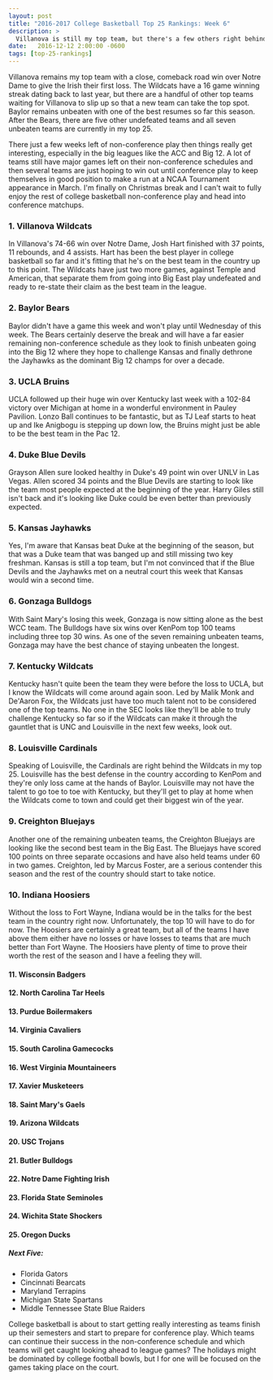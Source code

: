 ```yaml
---
layout: post
title: "2016-2017 College Basketball Top 25 Rankings: Week 6"
description: >
  Villanova is still my top team, but there's a few others right behind them waiting for the Wildcats to slip up.
date:   2016-12-12 2:00:00 -0600
tags: [top-25-rankings]
---
```

Villanova remains my top team with a close, comeback road win over Notre Dame to give the Irish their first loss. The Wildcats have a 16 game winning streak dating back to last year, but there are a handful of other top teams waiting for Villanova to slip up so that a new team can take the top spot. Baylor remains unbeaten with one of the best resumes so far this season. After the Bears, there are five other undefeated teams and all seven unbeaten teams are currently in my top 25.

There just a few weeks left of non-conference play then things really get interesting, especially in the big leagues like the ACC and Big 12. A lot of teams still have major games left on their non-conference schedules and then several teams are just hoping to win out until conference play to keep themselves in good position to make a run at a NCAA Tournament appearance in March. I'm finally on Christmas break and I can't wait to fully enjoy the rest of college basketball non-conference play and head into conference matchups.

### 1. Villanova Wildcats
In Villanova's 74-66 win over Notre Dame, Josh Hart finished with 37 points, 11 rebounds, and 4 assists. Hart has been the best player in college basketball so far and it's fitting that he's on the best team in the country up to this point. The Wildcats have just two more games, against Temple and American, that separate them from going into Big East play undefeated and ready to re-state their claim as the best team in the league.

### 2. Baylor Bears
Baylor didn't have a game this week and won't play until Wednesday of this week. The Bears certainly deserve the break and will have a far easier remaining non-conference schedule as they look to finish unbeaten going into the Big 12 where they hope to challenge Kansas and finally dethrone the Jayhawks as the dominant Big 12 champs for over a decade.

### 3. UCLA Bruins
UCLA followed up their huge win over Kentucky last week with a 102-84 victory over Michigan at home in a wonderful environment in Pauley Pavilion. Lonzo Ball continues to be fantastic, but as TJ Leaf starts to heat up and Ike Anigbogu is stepping up down low, the Bruins might just be able to be the best team in the Pac 12.

### 4. Duke Blue Devils
Grayson Allen sure looked healthy in Duke's 49 point win over UNLV in Las Vegas. Allen scored 34 points and the Blue Devils are starting to look like the team most people expected at the beginning of the year. Harry Giles still isn't back and it's looking like Duke could be even better than previously expected.

### 5. Kansas Jayhawks
Yes, I'm aware that Kansas beat Duke at the beginning of the season, but that was a Duke team that was banged up and still missing two key freshman. Kansas is still a top team, but I'm not convinced that if the Blue Devils and the Jayhawks met on a neutral court this week that Kansas would win a second time.

### 6. Gonzaga Bulldogs
With Saint Mary's losing this week, Gonzaga is now sitting alone as the best WCC team. The Bulldogs have six wins over KenPom top 100 teams including three top 30 wins. As one of the seven remaining unbeaten teams, Gonzaga may have the best chance of staying unbeaten the longest.

### 7. Kentucky Wildcats
Kentucky hasn't quite been the team they were before the loss to UCLA, but I know the Wildcats will come around again soon. Led by Malik Monk and De'Aaron Fox, the Wildcats just have too much talent not to be considered one of the top teams. No one in the SEC looks like they'll be able to truly challenge Kentucky so far so if the Wildcats can make it through the gauntlet that is UNC and Louisville in the next few weeks, look out.

### 8. Louisville Cardinals
Speaking of Louisville, the Cardinals are right behind the Wildcats in my top 25. Louisville has the best defense in the country according to KenPom and they're only loss came at the hands of Baylor. Louisville may not have the talent to go toe to toe with Kentucky, but they'll get to play at home when the Wildcats come to town and could get their biggest win of the year.

### 9. Creighton Bluejays
Another one of the remaining unbeaten teams, the Creighton Bluejays are looking like the second best team in the Big East. The Bluejays have scored 100 points on three separate occasions and have also held teams under 60 in two games. Creighton, led by Marcus Foster, are a serious contender this season and the rest of the country should start to take notice.

### 10. Indiana Hoosiers
Without the loss to Fort Wayne, Indiana would be in the talks for the best team in the country right now. Unfortunately, the top 10 will have to do for now. The Hoosiers are certainly a great team, but all of the teams I have above them either have no losses or have losses to teams that are much better than Fort Wayne. The Hoosiers have plenty of time to prove their worth the rest of the season and I have a feeling they will.

#### 11. Wisconsin Badgers

#### 12. North Carolina Tar Heels

#### 13. Purdue Boilermakers

#### 14. Virginia Cavaliers

#### 15. South Carolina Gamecocks

#### 16. West Virginia Mountaineers

#### 17. Xavier Musketeers

#### 18. Saint Mary's Gaels

#### 19. Arizona Wildcats

#### 20. USC Trojans

#### 21. Butler Bulldogs

#### 22. Notre Dame Fighting Irish

#### 23. Florida State Seminoles

#### 24. Wichita State Shockers

#### 25. Oregon Ducks

##### Next Five:
- Florida Gators
- Cincinnati Bearcats
- Maryland Terrapins
- Michigan State Spartans
- Middle Tennessee State Blue Raiders

College basketball is about to start getting really interesting as teams finish up their semesters and start to prepare for conference play. Which teams can continue their success in the non-conference schedule and which teams will get caught looking ahead to league games? The holidays might be dominated by college football bowls, but I for one will be focused on the games taking place on the court.
